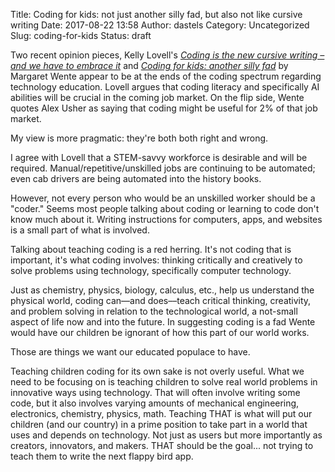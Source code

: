 Title: Coding for kids: not just another silly fad, but also not like cursive writing
Date: 2017-08-22 13:58
Author: dastels
Category: Uncategorized
Slug: coding-for-kids
Status: draft

Two recent opinion pieces, Kelly Lovell's [*Coding is the new cursive
writing – and we have to embrace
it*](https://beta.theglobeandmail.com/opinion/coding-is-the-new-cursive-writing-and-we-have-to-embrace-it/article35776671/)
and [*Coding for kids: another silly
fad*](https://beta.theglobeandmail.com/opinion/coding-for-kids-another-silly-fad/article35982667)
by Margaret Wente appear to be at the ends of the coding spectrum
regarding technology education. Lovell argues that coding literacy and
specifically AI abilities will be crucial in the coming job market. On
the flip side, Wente quotes Alex Usher as saying that coding might be
useful for 2% of that job market.

My view is more pragmatic: they're both both right and wrong.

I agree with Lovell that a STEM-savvy workforce is desirable and will be
required. Manual/repetitive/unskilled jobs are continuing to be
automated; even cab drivers are being automated into the history books.

However, not every person who would be an unskilled worker should be a
"coder." Seems most people talking about coding or learning to code
don't know much about it. Writing instructions for computers, apps, and
websites is a small part of what is involved.

Talking about teaching coding is a red herring. It's not coding that is
important, it's what coding involves: thinking critically and creatively
to solve problems using technology, specifically computer technology.

Just as chemistry, physics, biology, calculus, etc., help us understand
the physical world, coding can––and does––teach critical thinking,
creativity, and problem solving in relation to the technological world,
a not-small aspect of life now and into the future. In suggesting coding
is a fad Wente would have our children be ignorant of how this part of
our world works.

Those are things we want our educated populace to have.

Teaching children coding for its own sake is not overly useful. What we
need to be focusing on is teaching children to solve real world problems
in innovative ways using technology. That will often involve writing
some code, but it also involves varying amounts of mechanical
engineering, electronics, chemistry, physics, math. Teaching THAT is
what will put our children (and our country) in a prime position to take
part in a world that uses and depends on technology. Not just as users
but more importantly as creators, innovators, and makers. THAT should be
the goal... not trying to teach them to write the next flappy bird app.
